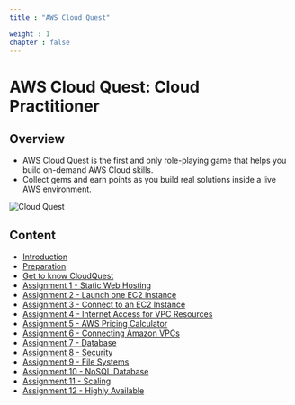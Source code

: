 ```yaml
---
title : "AWS Cloud Quest"

weight : 1
chapter : false
---
```


# AWS Cloud Quest: Cloud Practitioner
## Overview
- AWS Cloud Quest is the first and only role-playing game that helps you build on-demand AWS Cloud skills.
- Collect gems and earn points as you build real solutions inside a live AWS environment.

![Cloud Quest](/images/1.Introduce/01-CloudQuest.png?width=90pc)

## Content

- [Introduction](1-introduce/)
- [Preparation](2-prerequisite/)
- [Get to know CloudQuest](3-AWSCloudQuest/)
- [Assignment 1 - Static Web Hosting](4-staticwebhosting/)
- [Assignment 2 - Launch one EC2 instance](5-amazonec2/)
- [Assignment 3 - Connect to an EC2 Instance](6-ec2connect/)
- [Assignment 4 - Internet Access for VPC Resources](7-vpc/)
- [Assignment 5 - AWS Pricing Calculator](8-awspricingcalculator/)
- [Assignment 6 - Connecting Amazon VPCs](9-connectvpc/)
- [Assignment 7 - Database](10-database/)
- [Assignment 8 - Security](11-security/)
- [Assignment 9 - File Systems](12-filesystems/)
- [Assignment 10 - NoSQL Database](13-nosqldatabase/)
- [Assignment 11 - Scaling](14-scaling/)
- [Assignment 12 - Highly Available](15-highlyavailable/)